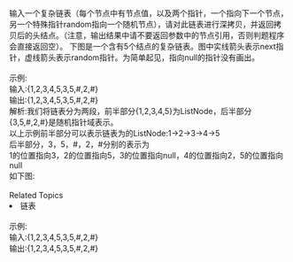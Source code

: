 <div>  输入一个复杂链表（每个节点中有节点值，以及两个指针，一个指向下一个节点，另一个特殊指针random指向一个随机节点），请对此链表进行深拷贝，并返回拷贝后的头结点。（注意，输出结果中请不要返回参数中的节点引用，否则判题程序会直接返回空）。<span> 下图是一个含有5个结点的复杂链表。<span>图中实线箭头表示next指针，虚线箭头表示random指针。为简单起见，指向<span>null</span>的指针没有画出。</span></span>  </div> <div>  <span><img alt="" src="https://uploadfiles.nowcoder.com/images/20210616/557336_1623831920130/2CD1CC917CD1875FF9CD391C2924DF09"></span>  </div> <div>  <span><br> </span>  </div> <div>  示例: </div> <div>  输入:{1,2,3,4,5,3,5,#,2,#} </div> <div>  输出:{1,2,3,4,5,3,5,#,2,#} </div> <div>  解析:我们将链表分为两段，前半部分<span>{1,2,3,4,5}</span>为ListNode，后半部分{3,5,#,2,#}是随机指针域表示。 </div> <div>  以上示例前半部分可以表示<span>链表</span>为的<span>ListNode:</span>1-&gt;2-&gt;3-&gt;4-&gt;5 </div> <div>  后半部分，3，5，#，2，#分别的表示为 </div> <div>  1的位置指向3，2的位置指向5，3的位置指向<span>null</span>，4的位置指向2，5的位置指向null </div> <div>  如下图: </div> <div>  <img alt="" src="https://uploadfiles.nowcoder.com/images/20210616/557336_1623836735191/971325772A17A314D3C44EBCDB6E7209"><br> </div><div><br></div><div><div>Related Topics</div><div><li>链表</li></div></div><br>示例:<br>输入:{1,2,3,4,5,3,5,#,2,#}<br>输出:{1,2,3,4,5,3,5,#,2,#}<br>